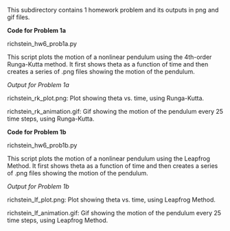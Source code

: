 This subdirectory contains 1 homework problem and its outputs in png and gif files.

**Code for Problem 1a**

richstein\_hw6\_prob1a.py

This script plots the motion of a nonlinear pendulum using the 4th-order Runga-Kutta method. It first shows theta as a function of time and then creates a series of .png files showing the motion of the pendulum.

*Output for Problem 1a*

richstein\_rk\_plot.png:
Plot showing theta vs. time, using Runga-Kutta.

richstein\_rk\_animation.gif:
Gif showing the motion of the pendulum every 25 time steps, using Runga-Kutta.


**Code for Problem 1b**

richstein\_hw6\_prob1b.py

This script plots the motion of a nonlinear pendulum using the Leapfrog Method. It first shows theta as a function of time and then creates a series of .png files showing the motion of the pendulum.

*Output for Problem 1b*

richstein\_lf\_plot.png:
Plot showing theta vs. time, using Leapfrog Method.

richstein\_lf\_animation.gif:
Gif showing the motion of the pendulum every 25 time steps, using Leapfrog Method.